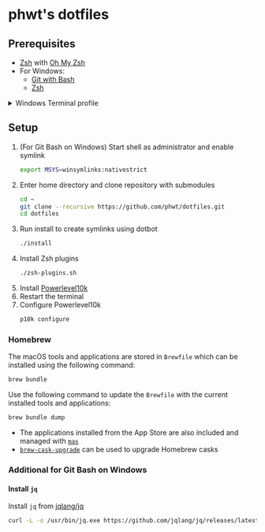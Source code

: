 # phwt's dotfiles

## Prerequisites

- [Zsh](https://github.com/ohmyzsh/ohmyzsh/wiki/Installing-ZSH) with [Oh My Zsh](https://github.com/ohmyzsh/ohmyzsh)
- For Windows:
  - [Git with Bash](https://git-scm.com/downloads)
  - [Zsh](https://packages.msys2.org/package/zsh)

<details>
  <summary>Windows Terminal profile</summary>

![Windows Terminal Profile](https://github.com/phwt/dotfiles/assets/28344318/d4132c43-968c-4f61-b65e-7251a5881064)

</details>

## Setup

1. (For Git Bash on Windows) Start shell as administrator and enable symlink
   ```sh
   export MSYS=winsymlinks:nativestrict
   ```
2. Enter home directory and clone repository with submodules
   ```sh
   cd ~
   git clone --recursive https://github.com/phwt/dotfiles.git
   cd dotfiles
   ```
3. Run install to create symlinks using dotbot
   ```sh
   ./install
   ```
4. Install Zsh plugins
   ```sh
   ./zsh-plugins.sh
   ```
5. Install [Powerlevel10k](https://github.com/romkatv/powerlevel10k?tab=readme-ov-file#oh-my-zsh)
6. Restart the terminal
7. Configure Powerlevel10k
   ```sh
   p10k configure
   ```

### Homebrew

The macOS tools and applications are stored in `Brewfile` which can be installed using the following command:

```sh
brew bundle
```

Use the following command to update the `Brewfile` with the current installed tools and applications:

```sh
brew bundle dump
```

- The applications installed from the App Store are also included and managed with [`mas`](https://github.com/mas-cli/mas)
- [`brew-cask-upgrade`](https://github.com/buo/homebrew-cask-upgrade) can be used to upgrade Homebrew casks

### Additional for Git Bash on Windows

#### Install `jq`

Install `jq` from [jqlang/jq](https://github.com/jqlang/jq)

```sh
curl -L -o /usr/bin/jq.exe https://github.com/jqlang/jq/releases/latest/download/jq-win64.exe
```
